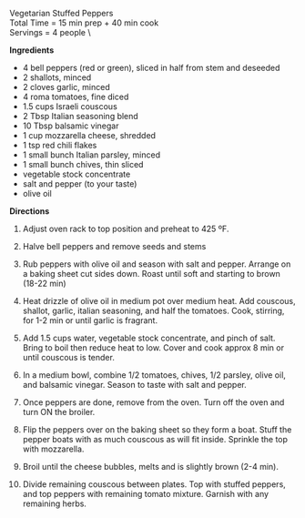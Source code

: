 Vegetarian Stuffed Peppers \
Total Time = 15 min prep + 40 min cook \
Servings = 4 people \ 

**Ingredients**
-  4 bell peppers (red or green), sliced in half from stem and deseeded
-  2 shallots, minced
-  2 cloves garlic, minced
-  4 roma tomatoes, fine diced
-  1.5 cups Israeli couscous
-  2 Tbsp Italian seasoning blend
-  10 Tbsp balsamic vinegar
-  1 cup mozzarella cheese, shredded
-  1 tsp red chili flakes
-  1 small bunch Italian parsley, minced
-  1 small bunch chives, thin sliced
-  vegetable stock concentrate
-  salt and pepper (to your taste)
-  olive oil

**Directions**

1. Adjust oven rack to top position and preheat to 425 ºF. 

2. Halve bell peppers and remove seeds and stems

3. Rub peppers with olive oil and season with salt and pepper. Arrange on a baking sheet cut sides down. Roast until soft and starting to brown (18-22 min)

4. Heat drizzle of olive oil in medium pot over medium heat. Add couscous, shallot, garlic, italian seasoning, and half the tomatoes. Cook, stirring, for 1-2 min or until garlic is fragrant. 

5. Add 1.5 cups water, vegetable stock concentrate, and pinch of salt. Bring to boil then reduce heat to low. Cover and cook approx 8 min or until couscous is tender. 

6. In a medium bowl, combine 1/2 tomatoes, chives, 1/2 parsley, olive oil, and balsamic vinegar. Season to taste with salt and pepper. 

7. Once peppers are done, remove from the oven. Turn off the oven and turn ON the broiler. 

8. Flip the peppers over on the baking sheet so they form a boat. Stuff the pepper boats with as much couscous as will fit inside. Sprinkle the top with mozzarella. 

9. Broil until the cheese bubbles, melts and is slightly brown (2-4 min). 

10. Divide remaining couscous between plates. Top with stuffed peppers, and top peppers with remaining tomato mixture. Garnish with any remaining herbs. 